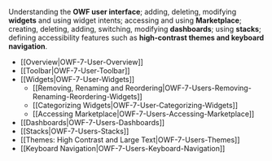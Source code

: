 Understanding the **OWF user interface**; adding, deleting, modifying **widgets** and using widget intents; accessing and using **Marketplace**; creating, deleting, adding, switching, modifying **dashboards**; using **stacks**; defining accessibility features such as **high-contrast themes and keyboard navigation**.

* [[Overview|OWF-7-User-Overview]]
* [[Toolbar|OWF-7-User-Toolbar]]
* [[Widgets|OWF-7-User-Widgets]]
    * [[Removing, Renaming and Reordering|OWF-7-Users-Removing-Renaming-Reordering-Widgets]]
    * [[Categorizing Widgets|OWF-7-User-Categorizing-Widgets]]
    * [[Accessing Marketplace|OWF-7-Users-Accessing-Marketplace]]
* [[Dashboards|OWF-7-Users-Dashboards]]
* [[Stacks|OWF-7-Users-Stacks]]
* [[Themes: High Contrast and Large Text|OWF-7-Users-Themes]]
* [[Keyboard Navigation|OWF-7-Users-Keyboard-Navigation]]